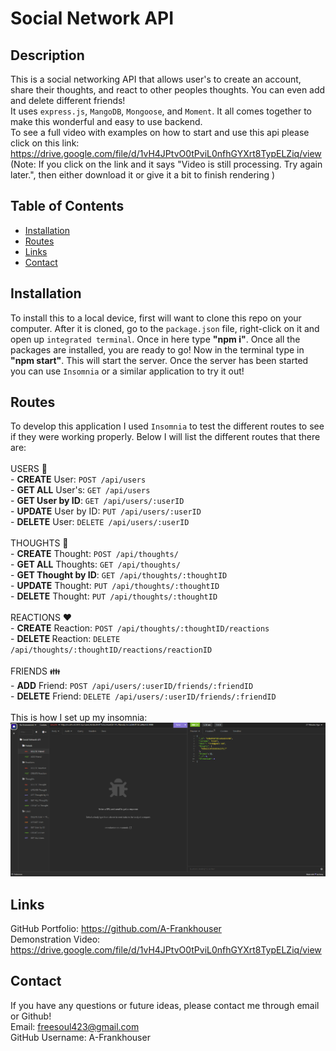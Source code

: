 # Social Network API

## Description
This is a social networking API that allows user's to create an account, share their thoughts, and react to other peoples thoughts. You can even add and delete different friends!<br> It uses `express.js`, `MangoDB`, `Mongoose`, and `Moment`. It all comes together to make this wonderful and easy to use backend.<br>
To see a full video with examples on how to start and use this api please click on this link:<br>
https://drive.google.com/file/d/1vH4JPtvO0tPviL0nfhGYXrt8TypELZiq/view <br>
(Note: If you click on the link and it says "Video is still processing. Try again later.", then either download it or give it a bit to finish rendering )

## Table of Contents
- [Installation](#installation)
- [Routes](#routes)
- [Links](#links)
- [Contact](#contact)

## Installation
To install this to a local device, first will want to clone this repo on your computer. After it is cloned, go to the `package.json` file, right-click on it and open up `integrated terminal`. Once in here type <strong>"npm i"</strong>. Once all the packages are installed, you are ready to go! Now in the terminal type in <strong>"npm start"</strong>. This will start the server. Once the server has been started you can use `Insomnia` or a similar application to try it out!

## Routes
To develop this application I used `Insomnia` to test the different routes to see if they were working properly. Below I will list the different routes that there are:<br>
<br>
USERS 👤<br>
    - <strong>CREATE</strong> User: `POST /api/users`<br>
    - <strong>GET ALL</strong> User's: `GET /api/users`<br>
    - <strong>GET User by ID</strong>: `GET /api/users/:userID`<br>
    - <strong>UPDATE</strong> User by ID: `PUT /api/users/:userID`<br>
    - <strong>DELETE</strong> User: `DELETE /api/users/:userID`<br>
    <br>
THOUGHTS 💭<br>
    - <strong>CREATE</strong> Thought: `POST /api/thoughts/`<br>
    - <strong>GET ALL</strong> Thoughts: `GET /api/thoughts/`<br>
    - <strong>GET Thought by ID</strong>: `GET /api/thoughts/:thoughtID`<br>
    - <strong>UPDATE</strong> Thought: `PUT /api/thoughts/:thoughtID`<br>
    - <strong>DELETE</strong> Thought: `PUT /api/thoughts/:thoughtID`<br>
    <br>
REACTIONS ❤️<br>
    - <strong>CREATE</strong> Reaction: `POST /api/thoughts/:thoughtID/reactions`<br>
    - <strong>DELETE </strong>Reaction: `DELETE /api/thoughts/:thoughtID/reactions/reactionID`<br>
    <br>
FRIENDS 👪<br>
    - <strong>ADD</strong> Friend: `POST /api/users/:userID/friends/:friendID`<br>
    - <strong>DELETE</strong> Friend: `DELETE /api/users/:userID/friends/:friendID`<br>
<br>
This is how I set up my insomnia:<br>
![Insomnia setup](assets/images/Screenshot%20(35).png)

## Links
GitHub Portfolio: https://github.com/A-Frankhouser  <br>
Demonstration Video: https://drive.google.com/file/d/1vH4JPtvO0tPviL0nfhGYXrt8TypELZiq/view 

## Contact
If you have any questions or future ideas, please contact me through email or Github!<br>
Email: freesoul423@gmail.com <br>
GitHub Username: A-Frankhouser 




